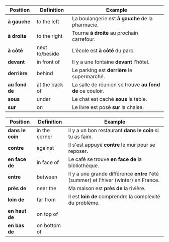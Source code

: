 | **Position**   | **Definition** | **Example**                                              |
| -------------- | -------------- | -------------------------------------------------------- |
| **à gauche**   | to the left    | La boulangerie est **à gauche** de la pharmacie.         |
| **à droite**   | to the right   | Tourne **à droite** au prochain carrefour.               |
| **à côté**     | next to/beside | L'école est **à côté** du parc.                          |
| **devant**     | in front of    | Il y a une fontaine **devant** l'hôtel.                  |
| **derrière**   | behind         | Le parking est **derrière** le supermarché.              |
| **au fond de** | at the back of | La salle de réunion se trouve **au fond de** ce couloir. |
| **sous**       | under          | Le chat est caché **sous** la table.                     |
| **sur**        | on             | Le livre est posé **sur** la chaise.                     |

| **Position**     | **Definition** | **Example**                                                                          |
| ---------------- | -------------- | ------------------------------------------------------------------------------------ |
| **dans le coin** | in the corner  | Il y a un bon restaurant **dans le coin** si tu as faim.                             |
| **contre**       | against        | Il s'est appuyé **contre** le mur pour se reposer.                                   |
| **en face de**   | in face of     | Le café se trouve **en face de** la bibliothèque.                                    |
| **entre**        | between        | Il y a une grande différence **entre** l'été (summer) et l'hiver (winter) en France. |
| **près de**      | near the       | Ma maison est **près de** la rivière.                                                |
| **loin de**      | far from       | Il est **loin de** comprendre la complexité du problème.                             |
| **en haut de**   | on top of      |                                                                                      |
| **en bas de**    | on bottom of   |                                                                                      |